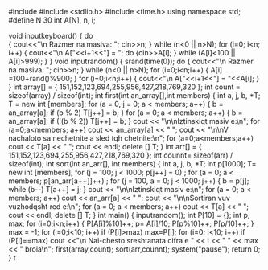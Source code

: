 #include <iostream>
#include <stdlib.h>
#include <time.h>
using namespace std;
#define N 30 
int A[N], n, i;

void inputkeyboard() 
{ do  
 { cout<<"\n Razmer na masiva: "; 
     cin>>n;
 }
while (n<0 || n>N);
for (i=0; i<n; i++)
    { cout<<"\n A["<<i+1<<"] = "; 
      do
      {cin>>A[i];
      }
	  while (A[i]<100 || A[i]>999); 
    }
}
void inputrandom()
{
    srand(time(0)); 
       do
 {
     cout<<"\n Razmer na masiva: ";
     cin>>n;
 }
 while (n<0 || n>N);
for (i=0;i<n;i++)
    {
    A[i] =100+rand()%900; 
    }
 for (i=0;i<n;i++)
    {
        cout<<"\n A["<<i+1<<"] = "<<A[i];
    }
}
int array[] = { 151,152,123,694,255,956,427,218,769,320 }; 
int count = sizeof(array) / sizeof(int);
int first(int an_array[],int  members) 
{
int a, j, b, *T; 
  T = new int [members];
         for (a = 0, j = 0; a < members; a++) 
         {
                 b = an_array[a]; 
                 if (b % 2) 
                        T[j++] = b;
         }
for (a = 0; a < members; a++)
         {
                 b = an_array[a]; 
                 if (!(b % 2))
                        T[j++] = b;
         }
cout << "\n\nIztinskiqt masiv e:\n";
         for (a=0;a<members; a++)
                 cout << an_array[a] << " ";
 cout << "\n\nV nachaloto sa nechetnite a sled tqh chetnite:\n"; 
         for (a=0;a<members;a++)
                 cout << T[a] << " ";
         cout << endl; 
         delete [] T; 
}
int arr[] = { 151,152,123,694,255,956,427,218,769,320 }; 
int counnt= sizeof(arr) / sizeof(int); 
int sort(int an_arr[], int members) 
{
int a, j, b, *T; 
int p[1000];
  T= new int [members];
         for (j = 100; j < 1000; p[j++] = 0) 
        ;
for (a = 0; a < members; p[an_arr[a++]]++)
        ; 
for (j = 100, a = 0; j < 1000; j++)
         {
		 b = p[j];
                 while (b--)
                        T[a++] = j;
         }
         cout << "\n\nIztinskiqt masiv e:\n"; 
         for (a = 0; a < members; a++)
                 cout << an_arr[a] << " ";
cout << "\n\nSortiran vuv vuzhodqsht red e:\n"; 
         for (a = 0; a < members; a++)
                 cout << T[a] << " ";
         cout << endl;
         delete [] T; 
}
int main() 
{
    inputrandom();
    int P[10] = {}; 
    int p, max;
    for (i=0;i<n;i++) 
    {
        P[A[i]%10]++; 
        p= A[i]/10;
        P[p%10]++;
        P[p/10]++;
    }
max = -1;
    for (i=0;i<10; i++) 
        if (P[i]>max) 
            max=P[i];
    for (i=0; i<10; i++)
        if (P[i]==max) 
            cout <<"\n Nai-chesto sreshtanata cifra e " << i << "  " << max << " broia\n"; 
    first(array,count); 
          sort(arr,counnt);	
			       system("pause"); 
          return 0;
} 
t
